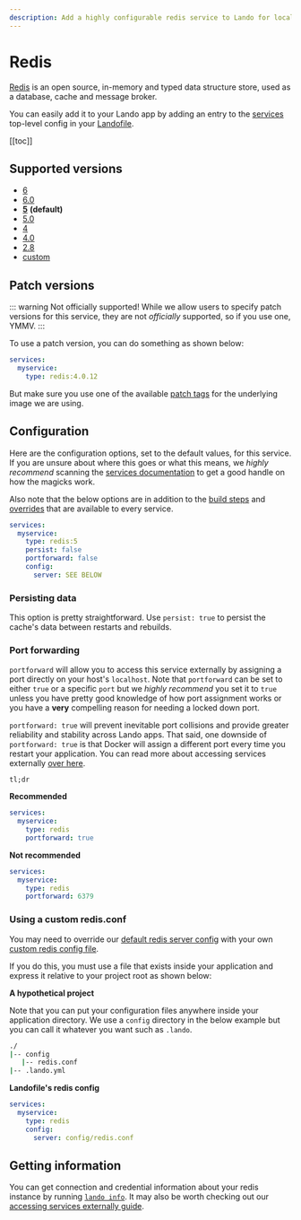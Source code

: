 ```yaml
---
description: Add a highly configurable redis service to Lando for local development with all the power of Docker and Docker Compose.
---
```


# Redis

[Redis](https://redis.io/) is an open source, in-memory and typed data structure store, used as a database, cache and message broker.

You can easily add it to your Lando app by adding an entry to the [services](./../config/services.md) top-level config in your [Landofile](./../config/lando.md).

[[toc]]

## Supported versions

*   [6](https://hub.docker.com/_/redis)
*   [6.0](https://hub.docker.com/_/redis)
*   **[5](https://hub.docker.com/_/redis)** **(default)**
*   [5.0](https://hub.docker.com/_/redis)
*   [4](https://hub.docker.com/_/redis)
*   [4.0](https://hub.docker.com/_/redis)
*   [2.8](https://hub.docker.com/_/redis)
*   [custom](./../config/services.md#advanced)

## Patch versions

::: warning Not officially supported!
While we allow users to specify patch versions for this service, they are not *officially* supported, so if you use one, YMMV.
:::

To use a patch version, you can do something as shown below:

```yaml
services:
  myservice:
    type: redis:4.0.12
```

But make sure you use one of the available [patch tags](https://hub.docker.com/r/library/redis/tags/) for the underlying image we are using.

## Configuration

Here are the configuration options, set to the default values, for this service. If you are unsure about where this goes or what this means, we *highly recommend* scanning the [services documentation](./../config/services.md) to get a good handle on how the magicks work.

Also note that the below options are in addition to the [build steps](./../config/services.md#build-steps) and [overrides](./../config/services.md#overrides) that are available to every service.

```yaml
services:
  myservice:
    type: redis:5
    persist: false
    portforward: false
    config:
      server: SEE BELOW
```

### Persisting data

This option is pretty straightforward. Use `persist: true` to persist the cache's data between restarts and rebuilds.

### Port forwarding

`portforward` will allow you to access this service externally by assigning a port directly on your host's `localhost`. Note that `portforward` can be set to either `true` or a specific `port` but we *highly recommend* you set it to `true` unless you have pretty good knowledge of how port assignment works or you have a **very** compelling reason for needing a locked down port.

`portforward: true` will prevent inevitable port collisions and provide greater reliability and stability across Lando apps. That said, one downside of `portforward: true` is that Docker will assign a different port every time you restart your application. You can read more about accessing services externally [over here](./../guides/external-access.md).

`tl;dr`

**Recommended**

```yaml
services:
  myservice:
    type: redis
    portforward: true
```

**Not recommended**

```yaml
services:
  myservice:
    type: redis
    portforward: 6379
```

### Using a custom redis.conf

You may need to override our [default redis server config](https://github.com/lando/lando/tree/master/plugins/lando-services/services/redis) with your own [custom redis config file](https://redis.io/topics/config).

If you do this, you must use a file that exists inside your application and express it relative to your project root as shown below:

**A hypothetical project**

Note that you can put your configuration files anywhere inside your application directory. We use a `config` directory in the below example but you can call it whatever you want such as `.lando`.

```bash
./
|-- config
   |-- redis.conf
|-- .lando.yml
```

**Landofile's redis config**

```yaml
services:
  myservice:
    type: redis
    config:
      server: config/redis.conf
```

## Getting information

You can get connection and credential information about your redis instance by running [`lando info`](./../cli/info.md). It may also be worth checking out our [accessing services externally guide](./../guides/external-access.md).

<RelatedGuides tag="Redis"/>
